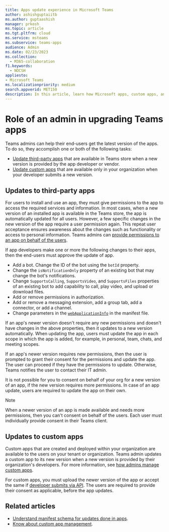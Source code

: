 ```yaml
---
title: Apps update experience in Microsoft Teams
author: ashishguptaiitb
ms.author: guptaashish
manager: prkosh
ms.topic: article
ms.tgt.pltfrm: cloud
ms.service: msteams
ms.subservice: teams-apps
audience: Admin
ms.date: 02/23/2023
ms.collection: 
  - M365-collaboration
f1.keywords: 
  - NOCSH
appliesto: 
- Microsoft Teams
ms.localizationpriority: medium
search.appverid: MET150
description: In this article, learn how Microsoft apps, custom apps, and third-party apps in Microsoft Teams are updated and how admins facilitate it.
---
```


# Role of an admin in upgrading Teams apps

Teams admins can help their end-users get the latest version of the apps. To do so, they accomplish one or both of the following tasks:

* [Update third-party apps](#updates-to-third-party-apps) that are available in Teams store when a new version is provided by the app developer or vendor.
* [Update custom apps](#updates-to-custom-apps) that are available only in your organization when your developer submits a new version.

## Updates to third-party apps

For users to install and use an app, they must give permissions to the app to access the required services and information. In most cases, when a new version of an installed app is available in the Teams store, the app is automatically updated for all users. However, a few specific changes in the new version of the app require a user permission again. This repeat user acceptance ensures awareness about the changes such as functionality or access to personal information. Teams admins can [provide permissions to an app on behalf of the users](app-permissions-admin-center.md).

If app developers make one or more the following changes to their apps, then the end-users must approve the update of app.

* Add a bot. Change the ID of the bot using the `botId` property.
* Change the `isNotificationOnly` property of an existing bot that may change the bot's notifications.
* Change `SupportsCalling`, `SupportsVideo`, and `SupportsFiles` properties of an existing bot to add capability to call, play video, and upload or download files.
* Add or remove permissions in authorization.
* Add or remove a messaging extension, add a group tab, add a connector, or add a channel.
* Change parameters in the [`webApplicationInfo`](/microsoftteams/platform/resources/schema/manifest-schema#webapplicationinfo) in the manifest file.

If an app's newer version doesn't require any new permissions and doesn't have changes in the above properties, then it updates to a new version automatically. When updating the app, users must update the app in each scope in which the app is added, for example, in personal, team, chats, and meeting scopes.

If an app's newer version requires new permissions, then the user is prompted to grant their consent for the permissions and update the app. The user can proceed if they have the permissions to update. Otherwise, Teams notifies the user to contact their IT admin.

It is not possible for you to consent on behalf of your org for a new version of an app, if the new version requires more permissions. In case of an app update, users are required to update the app on their own.

> [!NOTE]
> When a newer version of an app is made available and needs more permissions, then you can't consent on behalf of the users. Each user must individually provide consent in their Teams client.

<!--- image update
:::image type="content" source="media/manage-your-custom-apps-update1.png" alt-text="New version available." lightbox="media/manage-your-custom-apps-update1.png":::

:::image type="content" source="media/manage-your-custom-apps-update2.png" alt-text="Upgrade option for an app." lightbox="media/manage-your-custom-apps-update2.png":::
--->

## Updates to custom apps

Custom apps that are created and deployed within your organization are available to the users on your tenant or organization. Teams admin updates a custom app to its new version when a new version is provided by their organization's developers. For more information, see [how admins manage custom apps](custom-app-overview.md).

For custom apps, you must upload the newer version of the app or accept the same if [developer submits via API](submit-approve-custom-apps.md). The users are required to provide their consent as applicable, before the app updates.

## Related articles

* [Understand manifest schema for updates done in apps](/microsoftteams/platform/resources/schema/manifest-schema).
* [Know about custom app management](custom-app-overview.md).
